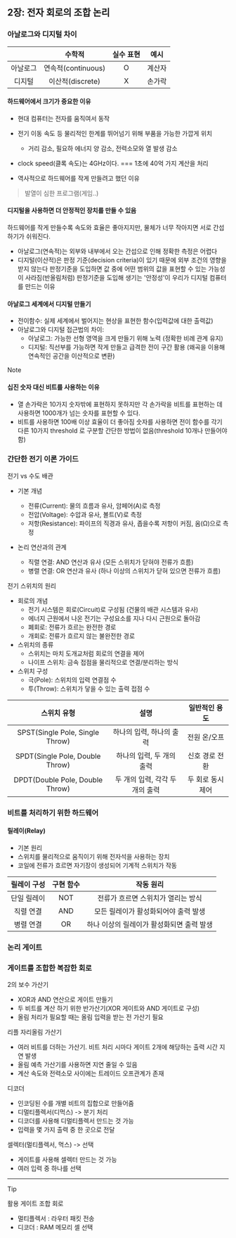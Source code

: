 ## 2장: 전자 회로의 조합 논리

### 아날로그와 디지털 차이

|  | 수학적 |실수 표현| 예시 |
|:--:|:--:|:--:|:--:|
|아날로그 |연속적(continuous)|O|계산자|
|디지털 |이산적(discrete)|X|손가락|


#### 하드웨어에서 크기가 중요한 이유

- 현대 컴퓨터는 전자를 움직여서 동작
- 전기 이동 속도 등 물리적인 한계를 뛰어넘기 위해 부품을 가능한 가깝게 위치
  - 거리 감소, 필요하 에너지 양 감소, 전력소모와 열 발생 감소
  

- clock speed(클록 속도)는 4GHz이다. === 1초에 40억 가지 계산을 처리  
- 역사적으로 하드웨어를 작게 만들려고 했던 이유


> 발열이 심한 프로그램(게임..)

#### 디지털을 사용하면 더 안정적인 장치를 만들 수 있음

하드웨어를 작게 만들수록 속도와 효율은 좋아지지만, 물체가 너무 작아지면 서로 간섭하기가 쉬워진다.
- 아날로그(연속적)는 외부와 내부에서 오는 간섭으로 인해 정확한 측정은 어렵다
- 디지털(이산적)은 판정 기준(decision criteria)이 있기 때문에 외부 조건의 영향을 받지 않는다
판정기준을 도입하면 값 중에 어떤 범위의 값을 표현할 수 있는 가능성이 사라짐(반올림처럼)
판정기준을 도입해 생기는 '안정성'이 우리가 디지털 컴퓨터를 만드는 이유

#### 아날로그 세계에서 디지털 만들기

- 전이함수: 실제 세계에서 벌어지는 현상을 표현한 함수(입력값에 대한 출력값)
- 아날로그와 디지털 접근법의 차이:
  - 아날로그: 가능한 선형 영역을 크게 만들기 위해 노력 (정확한 비례 관계 유지)
  - 디지털: 직선부를 가능하면 작게 만들고 급격한 전이 구간 활용 (왜곡을 이용해 연속적인 공간을 이산적으로 변환)


> [!NOTE]


#### 십진 숫자 대신 비트를 사용하는 이유

- 열 손가락은 10가지 숫자밖에 표현하지 못하지만 각 손가락을 비트를 표현하는 데 사용하면 1000개가 넘는 숫자를 표현할 수 있다.
- 비트를 사용하면 100배 이상 효율이 더 좋아짐
숫자를 사용하면 전이 함수를 각기 다른 10가지 threshold 로 구분할 간단한 방법이 없음(threshold 10개나 만들어야 함)

### 간단한 전기 이론 가이드

전기 vs 수도 배관

- 기본 개념
  - 전류(Current): 물의 흐름과 유사, 암페어(A)로 측정
  - 전압(Voltage): 수압과 유사, 볼트(V)로 측정
  - 저항(Resistance): 파이프의 직경과 유사, 좁을수록 저항이 커짐, 옴(Ω)으로 측정

- 논리 연산과의 관계
  - 직렬 연결: AND 연산과 유사 (모든 스위치가 닫혀야 전류가 흐름)
  - 병렬 연결: OR 연산과 유사 (하나 이상의 스위치가 닫혀 있으면 전류가 흐름)

전기 스위치의 원리

- 회로의 개념
  - 전기 시스템은 회로(Circuit)로 구성됨 (건물의 배관 시스템과 유사)
  - 에너지 근원에서 나온 전기는 구성요소를 지나 다시 근원으로 돌아감
  - 폐회로: 전류가 흐르는 완전한 경로
  - 개회로: 전류가 흐르지 않는 불완전한 경로
- 스위치의 종류
  - 스위치는 마치 도개교처럼 회로의 연결을 제어
  - 나이프 스위치: 금속 접점을 물리적으로 연결/분리하는 방식
- 스위치 구성
  - 극(Pole): 스위치의 입력 연결점 수
  - 투(Throw): 스위치가 닿을 수 있는 출력 접점 수

| 스위치 유형 | 설명 |일반적인 용도 |
|:--:|:--:|:--:|
|SPST(Single Pole, Single Throw) |하나의 입력, 하나의 출력|전원 온/오프|
|SPDT(Single Pole, Double Throw) |하나의 입력, 두 개의 출력 |신호 경로 전환|
|DPDT(Double Pole, Double Throw) |두 개의 입력, 각각 두 개의 출력 |두 회로 동시 제어|


### 비트를 처리하기 위한 하드웨어

#### 릴레이(Relay)

- 기본 원리
 - 스위치를 물리적으로 움직이기 위해 전자석을 사용하는 장치
 - 코일에 전류가 흐르면 자기장이 생성되어 기계적 스위치가 작동

| 릴레이 구성 | 구현 함수 |작동 원리 |
|:--:|:--:|:--:|
|  단일 릴레이 |  NOT |  전류가 흐르면 스위치가 열리는 방식 |
|  직렬 연결 |AND|모든 릴레이가 활성화되어야 출력 발생|
| 병렬 연결  | OR  | 하나 이상의 릴레이가 활성화되면 출력 발생  |


### 논리 게이트

### 게이트를 조합한 복잡한 회로

2의 보수 가산기
- XOR과 AND 연산으로 게이트 만들기
- 두 비트를 계산 하기 위한 반가산기(XOR 게이트와 AND 게이트로 구성)
- 올림 처리가 필요할 때는 올림 입력을 받는 전 가산기 필요

리플 자리올림 가산기
- 여러 비트를 더하는 가산기. 비트 처리 시마다 게이트 2개에 해당하는 출력 시간 지연 발생
- 올림 예측 가산기를 사용하면 지연 줄일 수 있음
- 계산 속도와 전력소모 사이에는 트레이드 오프관계가 존재

디코더
- 인코딩된 수를 개별 비트의 집합으로 만들어줌
- 디멀티플렉서(디먹스) -> 분기 처리
- 디코더를 사용해 디멀티플렉서 만드는 것 가능
- 입력을 몇 가지 출력 중 한 곳으로 전달

셀렉터(멀티플렉서, 먹스) -> 선택
- 게이트를 사용해 셀렉터 만드는 것 가능
- 여러 입력 중 하나를 선택

---

> [!Tip]
> 활용
> 게이트 조합 회로
> - 멀티플렉서 : 라우터 패킷 전송
> - 디코더 : RAM 메모리 셀 선택 
